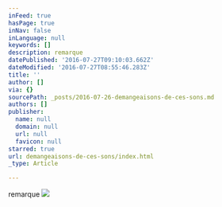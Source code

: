 ```yaml
---
inFeed: true
hasPage: true
inNav: false
inLanguage: null
keywords: []
description: remarque
datePublished: '2016-07-27T09:10:03.662Z'
dateModified: '2016-07-27T08:55:46.283Z'
title: ''
author: []
via: {}
sourcePath: _posts/2016-07-26-demangeaisons-de-ces-sons.md
authors: []
publisher:
  name: null
  domain: null
  url: null
  favicon: null
starred: true
url: demangeaisons-de-ces-sons/index.html
_type: Article

---
```

remarque
![](https://the-grid-user-content.s3-us-west-2.amazonaws.com/99409584-203a-4fdc-a884-d8c9fa5c2a7e.jpg)